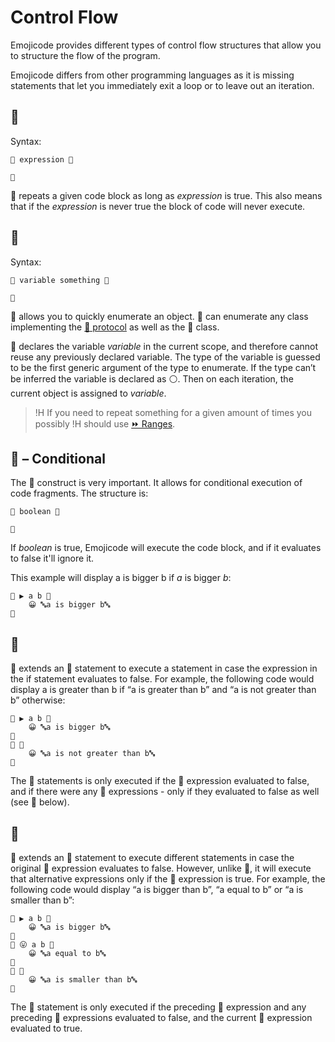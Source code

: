 # Control Flow

Emojicode provides different types of control flow structures that allow you to structure the flow of the program.

Emojicode differs from other programming languages as it is missing statements that let you immediately exit a loop or to leave out an iteration.

## 🔁

Syntax:

	🔁 expression 🍇

	🍉

🔁 repeats a given code block as long as *expression* is true. This also means that if the *expression* is never true the block of code will never execute.

## 🔂

Syntax:

	🔂 variable something 🍇

	🍉

🔂 allows you to quickly enumerate an object. 🔂 can enumerate any class implementing the [🔂 protocol](../packages/s/) as well as the 🍨 class.

🔂 declares the variable *variable* in the current scope, and therefore cannot reuse any previously declared variable. The type of the variable is guessed to be the first generic argument of the type to enumerate. If the type can’t be inferred the variable is declared as ⚪️. Then on each iteration, the current object is assigned to *variable*.

>!H If you need to repeat something for a given amount of times you possibly
>!H should use [⏩ Ranges](the-s-package.html#-ranges).

## 🍊 – Conditional

The 🍊 construct is very important. It allows for conditional execution of code fragments. The structure is:

	🍊 boolean 🍇

	🍉

If *boolean* is true, Emojicode will execute the code block, and if it evaluates to false it'll ignore it.

This example will display a is bigger b if *a* is bigger *b*:

	🍊 ▶️ a b 🍇
		😀 🔤a is bigger b🔤
	🍉

## 🍓

🍓 extends an 🍊 statement to execute a statement in case the expression in the if statement evaluates to false. For example, the following code would display a is greater than b if “a is greater than b” and “a is not greater than b” otherwise:

	🍊 ▶️ a b 🍇
		😀 🔤a is bigger b🔤
	🍉
	🍓 🍇
		😀 🔤a is not greater than b🔤
	🍉

The 🍓 statements is only executed if the 🍊 expression evaluated to false, and if there were any 🍋 expressions - only if they evaluated to false as well (see 🍋 below).

## 🍋

🍋 extends an 🍊 statement to execute different statements in case the original 🍊 expression evaluates to false. However, unlike 🍊, it will execute that alternative expressions only if the 🍊 expression is true. For example, the following code would display “a is bigger than b”, “a equal to b” or “a is smaller than b”:

	🍊 ▶️ a b 🍇
		😀 🔤a is bigger b🔤
	🍉
	🍋 😛 a b 🍇
		😀 🔤a equal to b🔤
	🍉
	🍓 🍇
		😀 🔤a is smaller than b🔤
	🍉

The 🍋 statement is only executed if the preceding 🍊 expression and any preceding 🍋 expressions evaluated to false, and the current 🍋 expression evaluated to true.
